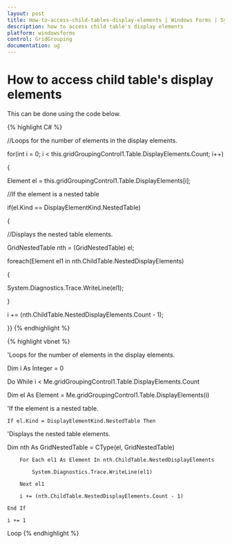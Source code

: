 ```yaml
---
layout: post
title: How-to-access-child-tables-display-elements | Windows Forms | Syncfusion
description: how to access child table's display elements
platform: windowsforms
control: GridGrouping
documentation: ug
---
```


# How to access child table's display elements

This can be done using the code below.




{% highlight C# %}


//Loops for the number of elements in the display elements.

for(int i = 0; i < this.gridGroupingControl1.Table.DisplayElements.Count; i++)

{

Element el = this.gridGroupingControl1.Table.DisplayElements[i];

//If the element is a nested table

if(el.Kind == DisplayElementKind.NestedTable)

{

//Displays the nested table elements.

GridNestedTable nth = (GridNestedTable) el;

foreach(Element el1 in nth.ChildTable.NestedDisplayElements)

{

System.Diagnostics.Trace.WriteLine(el1);

}

i += (nth.ChildTable.NestedDisplayElements.Count - 1);

}}
{% endhighlight %}




{% highlight vbnet %}



'Loops for the number of elements in the display elements.

Dim i As Integer = 0

Do While i < Me.gridGroupingControl1.Table.DisplayElements.Count

Dim el As Element = Me.gridGroupingControl1.Table.DisplayElements(i)

'If the element is a nested table.

    If el.Kind = DisplayElementKind.NestedTable Then

'Displays the nested table elements.

Dim nth As GridNestedTable = CType(el, GridNestedTable)

        For Each el1 As Element In nth.ChildTable.NestedDisplayElements

            System.Diagnostics.Trace.WriteLine(el1)

        Next el1

        i += (nth.ChildTable.NestedDisplayElements.Count - 1)

    End If

    i += 1

Loop
{% endhighlight %}



